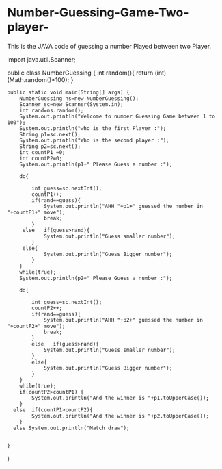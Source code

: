 # Number-Guessing-Game-Two-player-
This is the JAVA code of guessing a number Played between two Player.








import java.util.Scanner;

public class NumberGuessing {
    int random(){
        return (int)(Math.random()*100);
    }

    public static void main(String[] args) {
        NumberGuessing ns=new NumberGuessing();
        Scanner sc=new Scanner(System.in);
        int rand=ns.random();
        System.out.println("Welcome to number Guessing Game between 1 to 100");
        System.out.println("who is the first Player :");
        String p1=sc.next();
        System.out.println("Who is the second player :");
        String p2=sc.next();
        int countP1 =0;
        int countP2=0;
        System.out.println(p1+" Please Guess a number :");

        do{

            int guess=sc.nextInt();
            countP1++;
            if(rand==guess){
                System.out.println("AHH "+p1+" guessed the number in "+countP1+" move");
                break;
            }
         else   if(guess>rand){
                System.out.println("Guess smaller number");
            }
         else{
                System.out.println("Guess Bigger number");
            }
        }
        while(true);
        System.out.println(p2+" Please Guess a number :");

        do{

            int guess=sc.nextInt();
            countP2++;
            if(rand==guess){
                System.out.println("AHH "+p2+" guessed the number in "+countP2+" move");
                break;
            }
            else   if(guess>rand){
                System.out.println("Guess smaller number");
            }
            else{
                System.out.println("Guess Bigger number");
            }
        }
        while(true);
        if(countP2>countP1) {
            System.out.println("And the winner is "+p1.toUpperCase());
        }
      else  if(countP1>countP2){
            System.out.println("And the winner is "+p2.toUpperCase());
        }
      else System.out.println("Match draw");


    }

}
